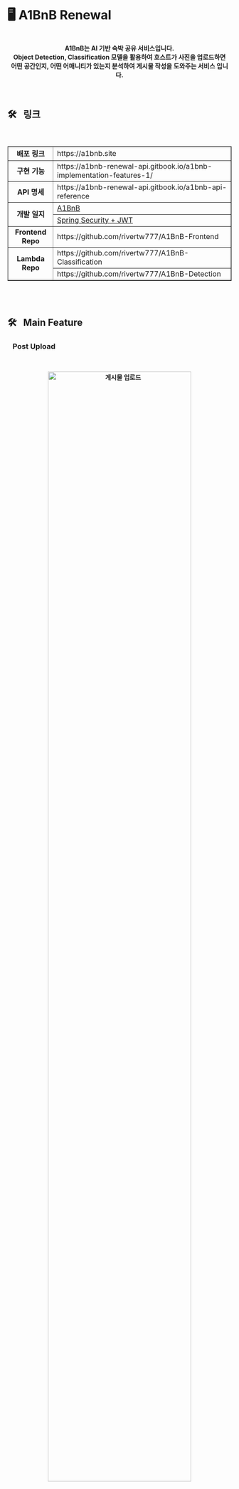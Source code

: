 # 🖥 A1BnB Renewal 
<br>
<div align="center">
<b>A1BnB는 AI 기반 숙박 공유 서비스입니다.<br>
<b>Object Detection, Classification 모델을 활용하여 호스트가 사진을 업로드하면<br>
<b>어떤 공간인지, 어떤 어매니티가 있는지 분석하여 게시물 작성을 도와주는 서비스 입니다.<br>
</div>
<br>
<br>

## 🛠️&nbsp;&nbsp;&nbsp;링크&nbsp;&nbsp;&nbsp;
<br>
<div align="center">
<table border=""4>

  <tr>
    <td rowspan="1" align="center"><b>배포 링크</td>
    <td>https://a1bnb.site</td>
  </tr>
	    
  <tr>
    <td rowspan="1" align="center"><b>구현 기능</td>
    <td>https://a1bnb-renewal-api.gitbook.io/a1bnb-implementation-features-1/</td>
  </tr>

  <tr>
    <td rowspan="1" align="center"><b>API 명세</td>
    <td>https://a1bnb-renewal-api.gitbook.io/a1bnb-api-reference</td>
  </tr>

  <tr>
    <td rowspan="2" align="center"><b>개발 일지</td>
    <td>
      <a href="https://velog.io/@nickygod/series/SpringReact-AI-%EB%93%B1%EB%A1%9D-%EC%9B%B9%EC%84%9C%EB%B9%84%EC%8A%A4">A1BnB</a>  
    </td>
  </tr>
	    
  <tr>
    <td>
      <a href="https://velog.io/@nickygod/series/Spring-Security-JWT-%EB%A1%9C%EA%B7%B8%EC%9D%B8-%EA%B5%AC%ED%98%84%ED%95%98%EA%B8%B0-with-Redis">Spring Security + JWT</a>
    </td>
  </tr>

  <tr>
    <td rowspan="1" align="center"><b>Frontend Repo</td>
    <td>https://github.com/rivertw777/A1BnB-Frontend</td>
  </tr>
	    
  <tr>
    <td rowspan="2" align="center"><b>Lambda Repo</td>
    <td>https://github.com/rivertw777/A1BnB-Classification</td>
  </tr>
  <tr>
      <td>https://github.com/rivertw777/A1BnB-Detection</td>
  </tr>
  
</table>
</div>
<br>
<br>

## 🛠️&nbsp;&nbsp;&nbsp;Main Feature&nbsp;&nbsp;&nbsp;

### &nbsp;&nbsp;&nbsp;Post Upload
<br>
<p align="center">
  <img src="https://github.com/user-attachments/assets/cd3afb61-e053-482d-badb-ebc04c0e3e51" width="80%" alt="게시물 업로드">
</p>
<br>

### &nbsp;&nbsp;&nbsp;1-on-1 chat
<br>
<p align="center">
  <img src="https://github.com/user-attachments/assets/f3792ed7-648e-4e60-a12d-1d11bc0b8764" width="80%" alt="1대1 채팅">
</p>
<br>

### &nbsp;&nbsp;&nbsp;Post Search
<br>
<p align="center">
  <img src="https://github.com/user-attachments/assets/1bb49742-85c5-4efa-b6e9-c3cac1d6d9f7" width="80%" alt="게시물 검색">
</p>
<br>
<br>

## 🛠️&nbsp;&nbsp;&nbsp;Project Architecture&nbsp;&nbsp;&nbsp;
<br>
<div align="center">
<img src="https://github.com/user-attachments/assets/5b515d20-e6b2-483e-b03f-c2b1001c1340" width="83.7%"/></a>
</div>
<br>
<br>

## 🛠️&nbsp;&nbsp;&nbsp;Deep Learning Inference Process&nbsp;&nbsp;&nbsp;
<br>
<div align="center">
<img src="https://github.com/user-attachments/assets/1b09ad70-7b13-4e6e-949a-1c0ae45ce8c7" width="60%"/></a>
</div>
<br>
<br>

## 🛠️&nbsp;&nbsp;&nbsp;ERD&nbsp;&nbsp;&nbsp;
<br>
<div align="center">
<img src="https://github.com/user-attachments/assets/b829bbd8-4f56-4bf6-a117-7e168d50d217" width="100%"/></a>
</div>
<br>
<br>

## 🛠️&nbsp;&nbsp;&nbsp;Tech Stacks&nbsp;&nbsp;&nbsp;
<br>
<div align="center">
<table border=""4>
  
  <tr>
    <td rowspan="1" align="center"><b>BE</td>
    <td><img src="https://user-images.githubusercontent.com/112257466/209075280-78be8487-7d6a-485c-92a8-d6677f0caab9.png" width="15px" alt="_icon" />&nbsp;&nbsp;<b>Spring Boot</td>
  </tr>

  <tr>
    <td rowspan="1" align="center"><b>FE</td>
    <td><img src="https://upload.wikimedia.org/wikipedia/commons/thumb/a/a7/React-icon.svg/2300px-React-icon.svg.png" width="15px" alt="_icon" />&nbsp;&nbsp;<b>React.js</td>
  </tr>

  <tr>
    <td rowspan="2" align="center"><b>DB</td>
    <td><img src="https://user-images.githubusercontent.com/112257466/209078356-d9120e3d-9498-4ee4-a38d-139a263910f4.png" width="15px" alt="_icon" />&nbsp;&nbsp;<b>MySQL</td>
  </tr>
  <tr>
    <td><img src="https://p7.hiclipart.com/preview/282/358/343/redis-database-erlang-cache-computer-servers-others-thumbnail.jpg" width="15px" alt="_icon" />&nbsp;&nbsp;<b>Redis</td>
  </tr>
  
  <tr>
    <td rowspan="6" align="center"><b>Infra</td>
    <td><img src="https://static-00.iconduck.com/assets.00/aws-ec2-icon-423x512-iaajemnx.png" width="15px" alt="_icon" />&nbsp;&nbsp;<b>AWS EC2</td>
  </tr>
  <tr>
    <td><img src="https://ih1.redbubble.net/image.4649980455.0604/mp,504x498,matte,f8f8f8,t-pad,600x600,f8f8f8.jpg" width="15px" alt="_icon" />&nbsp;&nbsp;<b>AWS RDS</td>
  </tr>
  <tr>
    <td><img src="https://encrypted-tbn0.gstatic.com/images?q=tbn:ANd9GcTZn-0RTwQV0Aqu6kDoqEgYD2bIrdoSP5OLhhZQHNB0GA&s" width="15px" alt="_icon" />&nbsp;&nbsp;<b>AWS ElastiCache</td>
  </tr>
  <tr>
    <td><img src="https://upload.wikimedia.org/wikipedia/commons/thumb/b/bc/Amazon-S3-Logo.svg/1200px-Amazon-S3-Logo.svg.png" width="15px" alt="_icon" />&nbsp;&nbsp;<b>AWS S3</td>
  </tr>
  <tr>
    <td><img src="https://www.tsmean.com/assets/img/the-ultimate-aws-lambda-tutorial-for-nodejs/aws-lambda-logo.svg" width="15px" alt="_icon" />&nbsp;&nbsp;<b>AWS Lambda</td>
  </tr>
  <tr>
    <td><img src="https://iconape.com/wp-content/files/kz/370585/svg/aws-api-gateway-logo-icon-png-svg.png" width="15px" alt="_icon" />&nbsp;&nbsp;<b>AWS Api Gateway</td>
  </tr>
	    
  <tr>
  <td rowspan="3" align="center"><b>CI/CD</td>
      <td><img src="https://www.svgrepo.com/show/353659/docker-icon.svg" width="15px" alt="_icon" />&nbsp;&nbsp;<b>Docker</td>
  </tr>
  <tr>
      <td><img src="https://cdn.icon-icons.com/icons2/2699/PNG/512/jenkins_logo_icon_170552.png" width="15px" alt="_icon" />&nbsp;&nbsp;<b>Jenkins</td>
  </tr>
  <tr>
      <td><img src="https://encrypted-tbn0.gstatic.com/images?q=tbn:ANd9GcRFrK09IvHpZZXR7UwT4C9F-lSA9BOXh0-QmXx7aZ3Ngw&s" width="15px" alt="_icon" />&nbsp;&nbsp;<b>Ngrok</td>
  </tr>
</table>
</div>

